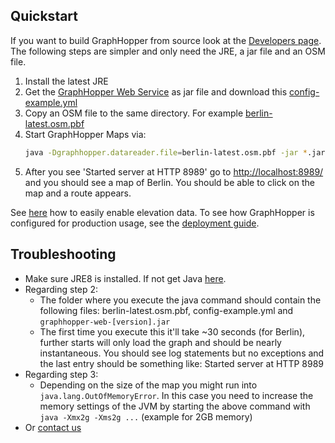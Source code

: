 ## Quickstart

If you want to build GraphHopper from source look at the [Developers page](../core/quickstart-from-source.md). 
The following steps are simpler and only need the JRE, a jar file and an OSM file.

 1. Install the latest JRE 
 2. Get the [GraphHopper Web Service](https://github.com/graphhopper/graphhopper/blob/master/README.md#get-started)
as jar file and download this [config-example.yml](https://raw.githubusercontent.com/graphhopper/graphhopper/master/config-example.yml)
 3. Copy an OSM file to the same directory. For example [berlin-latest.osm.pbf](http://download.geofabrik.de/europe/germany/berlin.html)
 4. Start GraphHopper Maps via: 
    ```bash
    java -Dgraphhopper.datareader.file=berlin-latest.osm.pbf -jar *.jar server config-example.yml
    ```
 5. After you see 'Started server at HTTP 8989' go to [http://localhost:8989/](http://localhost:8989/) and you should see a map of Berlin. You should be able to click on the map and a route appears.

See [here](./../core/elevation.md) how to easily enable elevation data. To see how GraphHopper is configured for production usage, see the [deployment guide](./../core/deploy.md).

## Troubleshooting

 * Make sure JRE8 is installed. If not get Java [here](http://java.com).
 * Regarding step 2:
    * The folder where you execute the java command should contain the following files: berlin-latest.osm.pbf, config-example.yml and `graphhopper-web-[version].jar`
    * The first time you execute this it'll take ~30 seconds (for Berlin), further starts will only load the graph and should be nearly instantaneous. You should see log statements but no exceptions and the last entry should be something like: Started server at HTTP 8989
 * Regarding step 3:
    * Depending on the size of the map you might run into `java.lang.OutOfMemoryError`. In this case you need to increase the memory settings of the JVM by starting the above command with `java -Xmx2g -Xms2g ...` (example for 2GB memory)
 * Or [contact us](../index.md#contact)
